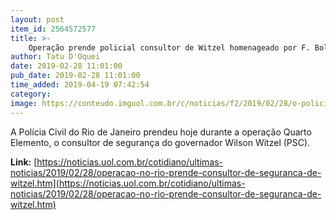 ```yaml
---
layout: post
item_id: 2564572577
title: >-
    Operação prende policial consultor de Witzel homenageado por F. Bolsonaro
author: Tatu D'Oquei
date: 2019-02-28 11:01:00
pub_date: 2019-02-28 11:01:00
time_added: 2019-04-19 07:42:54
category: 
image: https://conteudo.imguol.com.br/c/noticias/f2/2019/02/28/o-policial-civil-flavio-pacca-castelo-branco-57-foi-preso-por-integrar-uma-quadrilha-de-policiais-suspeitos-de-praticar-extorsoes-contra-comerciantes-na-baixada-fluminense-1551366011440_v2_750x421.jpg
---
```


A Polícia Civil do Rio de Janeiro prendeu hoje durante a operação Quarto Elemento, o consultor de segurança do governador Wilson Witzel (PSC).

**Link:** [https://noticias.uol.com.br/cotidiano/ultimas-noticias/2019/02/28/operacao-no-rio-prende-consultor-de-seguranca-de-witzel.htm](https://noticias.uol.com.br/cotidiano/ultimas-noticias/2019/02/28/operacao-no-rio-prende-consultor-de-seguranca-de-witzel.htm)

